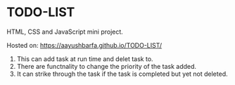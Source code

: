 # TODO-LIST
HTML, CSS and JavaScript mini project.

Hosted on: https://aayushbarfa.github.io/TODO-LIST/

1. This can add task at run time and delet task to.
2. There are functnality to change the priority of the task added.
3. It can strike through the task if the task is completed but yet not deleted.

